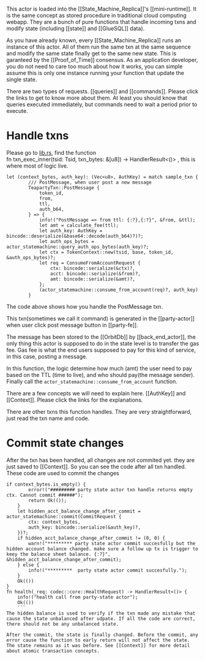 This actor is loaded into the [[State_Machine_Replica]]'s [[mini-runtime]]. It is the same concept as stored procedure in traditional cloud computing webapp. They are a bunch of pure functions that handle incoming txns and modify state (including [[state]] and [[GlueSQL]] data).

As you have already known, every [[State_Machine_Replica]] runs an instance of this actor. All of them run the same txn at the same sequence and modify the same state finally get to the same new state. This is garanteed by the [[Proof_of_Time]] consensus. As an application developer, you do not need to care too much about how it works, you can simple assume this is only one instance running your function that update the single state. 

There are two types of requests. [[queries]] and [[commands]]. Please click the links to get to know more about them. At least you should know that queries executed immediately, but commands need to wait a period prior to execute. 

# Handle txns
Please go to [lib.rs](https://github.com/tearust/tapp-sample-teaparty/blob/demo-code/party-state-actor/src/lib.rs), find the function   
fn txn_exec_inner(tsid: Tsid, txn_bytes: &[u8]) -> HandlerResult<()> , this is where most of logic live.
```
let (context_bytes, auth_key): (Vec<u8>, AuthKey) = match sample_txn {
		/// PostMessage, when user post a new message
		TeapartyTxn::PostMessage {
			token_id,
			from,
			ttl,
			auth_b64,
		} => {
			info!("PostMessage => from ttl: {:?},{:?}", &from, &ttl);
			let amt = calculate_fee(ttl);
			let auth_key: AuthKey = bincode::deserialize(&base64::decode(auth_b64)?)?;
			let auth_ops_bytes = actor_statemachine::query_auth_ops_bytes(auth_key)?;
			let ctx = TokenContext::new(tsid, base, token_id, &auth_ops_bytes)?;
			let req = ConsumeFromAccountRequest {
				ctx: bincode::serialize(&ctx)?,
				acct: bincode::serialize(&from)?,
				amt: bincode::serialize(&amt)?,
			};
			(actor_statemachine::consume_from_account(req)?, auth_key)
		}
```
The code above shows how you handle the PostMessage txn. 

This txn(sometimes we call it command) is generated in the [[party-actor]] when user click post message button in [[party-fe]]. 

The message has been stored to the [[OrbitDb]] by  [[back_end_actor]], the only thing this actor is supposed to do in the state level is to transfer the gas fee. Gas fee is what the end users supposed to pay for this kind of service, in this case, posting a message.

In this function, the logic determine how much (amt) the user need to pay based on the TTL (time to live), and who should pay(the message sender). Finally call the `actor_statemachine::consume_from_account` function. 

There are a few concepts we will need to explain here.
[[AuthKey]] and [[Context]]. Please click the links for the explanations.

There are other txns this function handles. They are very straightforward, just read the txn name and code.

# Commit state changes
After the txn has been handled, all changes are not commited yet. they are just saved to [[Context]]. So you can see the code after all txn handled. These code are used to commit the changes
```
if context_bytes.is_empty() {
		error!("######### party state actor txn handle returns empty ctx. Cannot commit ######");
		return Ok(());
	}
	let hidden_acct_balance_change_after_commit = actor_statemachine::commit(CommitRequest {
		ctx: context_bytes,
		auth_key: bincode::serialize(&auth_key)?,
	})?;
	if hidden_acct_balance_change_after_commit != (0, 0) {
		warn!("********* party state actor commit succesfully but the hidden account balance changed. make sure a follow up tx is trigger to keey the balance sheet balance. {:?}", &hidden_acct_balance_change_after_commit);
	} else {
		info!("*********  party state actor commit succesfully.");
	}
	Ok(())
}
fn health(_req: codec::core::HealthRequest) -> HandlerResult<()> {
	info!("health call from party-state actor");
	Ok(())
	```
The hidden balance is used to verify if the txn made any mistake that cause the state unbalanced after udpate. If all the code are correct, there should not be any unbalanced state. 

After the commit, the state is finally changed. Before the commit, any error cause the function to early return will not affect the state. The state remains as it was before. See [[Context]] for more detail about atomic transaction concepts.

